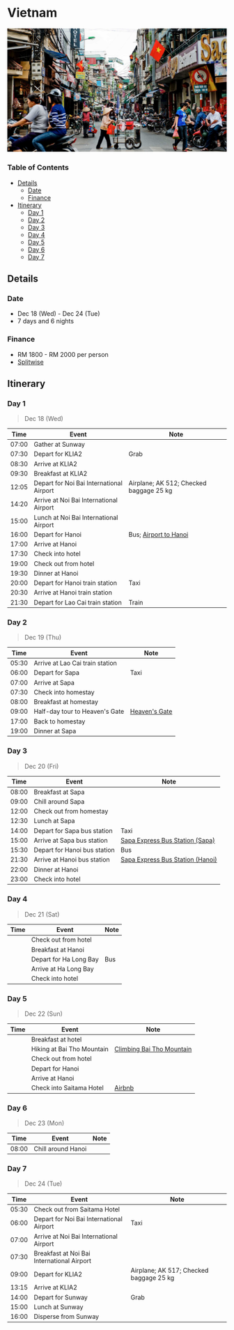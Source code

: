 # Vietnam

![Hanoi City](./hanoi.jpg)

### Table of Contents

- [Details](#details)
  - [Date](#date)
  - [Finance](#finance)
- [Itinerary](#itinerary)
  - [Day 1](#day-1)
  - [Day 2](#day-2)
  - [Day 3](#day-3)
  - [Day 4](#day-4)
  - [Day 5](#day-5)
  - [Day 6](#day-6)
  - [Day 7](#day-7)

## Details

### Date

- Dec 18 (Wed) - Dec 24 (Tue)
- 7 days and 6 nights

### Finance

- RM 1800 - RM 2000 per person
- [Splitwise][splitwise]

## Itinerary

### Day 1
> Dec 18 (Wed)

| Time  | Event                                    | Note                                      |
|-------|------------------------------------------|-------------------------------------------|
| 07:00 | Gather at Sunway                         |                                           |
| 07:30 | Depart for KLIA2                         | Grab                                      |
| 08:30 | Arrive at KLIA2                          |                                           |
| 09:30 | Breakfast at KLIA2                       |                                           |
| 12:05 | Depart for Noi Bai International Airport | Airplane; AK 512; Checked baggage 25 kg   |
| 14:20 | Arrive at Noi Bai International Airport  |                                           |
| 15:00 | Lunch at Noi Bai International Airport   |                                           |
| 16:00 | Depart for Hanoi                         | Bus; [Airport to Hanoi][airport-to-hanoi] |
| 17:00 | Arrive at Hanoi                          |                                           |
| 17:30 | Check into hotel                         |                                           |
| 19:00 | Check out from hotel                     |                                           |
| 19:30 | Dinner at Hanoi                          |                                           |
| 20:00 | Depart for Hanoi train station           | Taxi                                      |
| 20:30 | Arrive at Hanoi train station            |                                           |
| 21:30 | Depart for Lao Cai train station         | Train                                     |

### Day 2
> Dec 19 (Thu)

| Time  | Event                           | Note                         |
|-------|---------------------------------|------------------------------|
| 05:30 | Arrive at Lao Cai train station |                              |
| 06:00 | Depart for Sapa                 | Taxi                         |
| 07:00 | Arrive at Sapa                  |                              |
| 07:30 | Check into homestay             |                              |
| 08:00 | Breakfast at homestay           |                              |
| 09:00 | Half-day tour to Heaven's Gate  | [Heaven's Gate][heaven-gate] |
| 17:00 | Back to homestay                |                              |
| 19:00 | Dinner at Sapa                  |                              |

### Day 3
> Dec 20 (Fri)

| Time  | Event                        | Note                                                   |
|-------|------------------------------|--------------------------------------------------------|
| 08:00 | Breakfast at Sapa            |                                                        |
| 09:00 | Chill around Sapa            |                                                        |
| 12:00 | Check out from homestay      |                                                        |
| 12:30 | Lunch at Sapa                |                                                        |
| 14:00 | Depart for Sapa bus station  | Taxi                                                   |
| 15:00 | Arrive at Sapa bus station   | [Sapa Express Bus Station (Sapa)][sapa-sapa-express]   |
| 15:30 | Depart for Hanoi bus station | Bus                                                    |
| 21:30 | Arrive at Hanoi bus station  | [Sapa Express Bus Station (Hanoi)][hanoi-sapa-express] |
| 22:00 | Dinner at Hanoi              |                                                        |
| 23:00 | Check into hotel             |                                                        |

### Day 4
> Dec 21 (Sat)

| Time | Event                  | Note |
|------|------------------------|------|
|      | Check out from hotel   |      |
|      | Breakfast at Hanoi     |      |
|      | Depart for Ha Long Bay | Bus  |
|      | Arrive at Ha Long Bay  |      |
|      | Check into hotel       |      |

### Day 5
> Dec 22 (Sun)

| Time | Event                      | Note                                          |
|------|----------------------------|-----------------------------------------------|
|      | Breakfast at hotel         |                                               |
|      | Hiking at Bai Tho Mountain | [Climbing Bai Tho Mountain][bai-tho-mountain] |
|      | Check out from hotel       |                                               |
|      | Depart for Hanoi           |                                               |
|      | Arrive at Hanoi            |                                               |
|      | Check into Saitama Hotel   | [Airbnb][saitama-airbnb]                      |

### Day 6
> Dec 23 (Mon)

| Time  | Event              | Note |
|-------|--------------------|------|
| 08:00 | Chill around Hanoi |      |

### Day 7
> Dec 24 (Tue)

| Time  | Event                                      | Note                                    |
|-------|--------------------------------------------|-----------------------------------------|
| 05:30 | Check out from Saitama Hotel               |                                         |
| 06:00 | Depart for Noi Bai International Airport   | Taxi                                    |
| 07:00 | Arrive at Noi Bai International Airport    |                                         |
| 07:30 | Breakfast at Noi Bai International Airport |                                         |
| 09:00 | Depart for KLIA2                           | Airplane; AK 517; Checked baggage 25 kg |
| 13:15 | Arrive at KLIA2                            |                                         |
| 14:00 | Depart for Sunway                          | Grab                                    |
| 15:00 | Lunch at Sunway                            |                                         |
| 16:00 | Disperse from Sunway                       |                                         |

[splitwise]: https://secure.splitwise.com/#/groups/13052688
[airport-to-hanoi]: http://excursionvietnam.com/get-to-hanoi-old-quarter-from-hanoi-airport
[heaven-gate]: https://thefirsttravels.com/heaven-gate.html
[sapa-sapa-express]: https://12go.asia/en/station/10345-sa-pa-sapaexpress
[hanoi-sapa-express]: https://12go.asia/en/station/10342-hanoi-sapaexpress
[bai-tho-mountain]: https://www.agirlwhoblooms.com/2018/08/03/climbing-bai-tho-peace-mountain-in-halong-bay/
[saitama-airbnb]: https://www.airbnb.com/trips/v1/84aa13bc-4cfc-4e36-8876-7821dfe1f255
